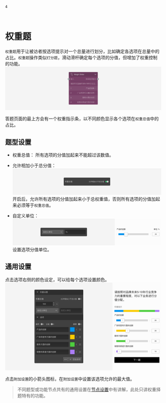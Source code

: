 ```index
4
```

```tag

```

```summary

```
# 权重题

`权重题`用于让被访者按选项提示对一个总量进行划分，比如确定各选项在总量中的占比。`权重题`操作类似`打分题`，滑动滑杆确定每个选项的分值，但增加了权重控制的功能。
<img src='../../assets/snapshots/node/weight-slider/node.png'>

答题页面的最上方会有一个权重指示条，以不同颜色显示各个选项在`权重总值`中的占比。

## 题型设置

+ 权重总值：
  所有选项的分值加起来不能超过该数值。

+ 允许相加小于总分值：
  <img src='../../assets/snapshots/nodes/weight-slider/relax.png'>
  开启后，允许所有选项的分值加起来小于总权重值，否则所有选项的分值加起来必须等于`权重总值`。

+ 自定义单位：
  <img src='../../assets/snapshots/nodes/weight-slider/unit.png'>
  设置选项分值单位。

## 通用设置

点击选项右侧的颜色设定，可以给每个选项设置颜色。
<img src='../../assets/snapshots/nodes/weight-slider/section.png'>

点击`附加设置`的小箭头图标，在`附加设置`中设置该选项允许的最大值。

> 不同题型或功能节点共有的通用设置在[节点设置](../node-setting/concept.md)中有讲解，此处只讲权重择题特有的功能。